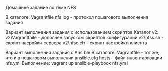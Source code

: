 Домашнее задание по теме NFS

В каталоге:
   Vagrantfile
   nfs.log - протокол пошагового выполнения задания

Вариант выполнения задания с использованием скриптов
Каталог v2:
   v2\Vagrantfaile - дополнен запуском скриптов конфигурации
   v2\nfss.sh - скрипт насройки сервера
   v2\nfsc.ch - скрипт настройки клиента

Вариант выполнения задания с Ansible
В каталоге:
   Vagrantfile - тот же, что и в пошаговом выполнении
   ansible.cfg
   hosts - файл инвентаризации
   nfs.yml
Выполнение:
   vagrant up
   ansible-playbook nfs.yml

